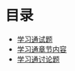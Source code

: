 # 目录

- [学习通试题](https://github.com/Thriven-and-Thro/network-security/blob/master/doc1.md)
- [学习通章节内容](https://github.com/Thriven-and-Thro/network-security/blob/master/doc2.md)
- [学习通讨论题](https://github.com/Thriven-and-Thro/network-security/blob/master/doc3.md)